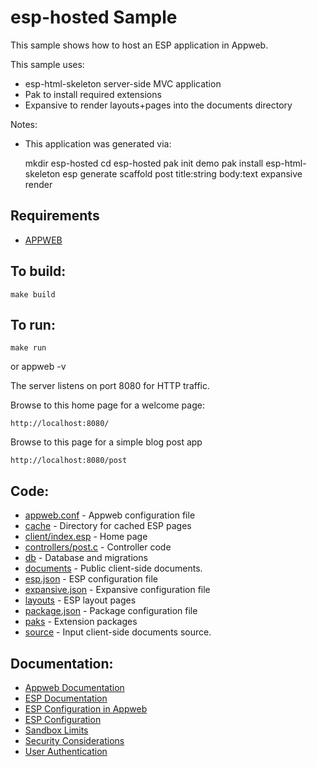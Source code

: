 esp-hosted Sample
===

This sample shows how to host an ESP application in Appweb.

This sample uses:

* esp-html-skeleton server-side MVC application
* Pak to install required extensions
* Expansive to render layouts+pages into the documents directory

Notes:
* This application was generated via:

    mkdir esp-hosted
    cd esp-hosted
    pak init demo
    pak install esp-html-skeleton
    esp generate scaffold post title:string body:text
    expansive render

Requirements
---
* [APPWEB](https://www.embedthis.com/appweb/download.html)

To build:
---
    make build

To run:
---
    make run

or
    appweb -v

The server listens on port 8080 for HTTP traffic.

Browse to this home page for a welcome page:

    http://localhost:8080/


Browse to this page for a simple blog post app

    http://localhost:8080/post


Code:
---
* [appweb.conf](appweb.conf) - Appweb configuration file
* [cache](cache) - Directory for cached ESP pages
* [client/index.esp](client/index.esp) - Home page
* [controllers/post.c](controllers/post.c) - Controller code
* [db](db) - Database and migrations
* [documents](documents) - Public client-side documents.
* [esp.json](esp.json) - ESP configuration file
* [expansive.json](eexpansive.json) - Expansive configuration file
* [layouts](layouts) - ESP layout pages
* [package.json](package.json) - Package configuration file
* [paks](paks) - Extension packages
* [source](source) - Input client-side documents source.

Documentation:
---
* [Appweb Documentation](https://www.embedthis.com/appweb/doc/index.html)
* [ESP Documentation](https://www.embedthis.com/esp/doc/index.html)
* [ESP Configuration in Appweb](https://www.embedthis.com/appweb/doc/users/dir/esp.html)
* [ESP Configuration](https://www.embedthis.com/esp/doc/users/config.html)
* [Sandbox Limits](https://www.embedthis.com/appweb/doc/users/dir/sandbox.html)
* [Security Considerations](https://www.embedthis.com/appweb/doc/users/security.html)
* [User Authentication](https://www.embedthis.com/appweb/doc/users/authentication.html)
